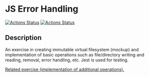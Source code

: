 # JS Error Handling

[![Actions Status](https://github.com/warpedrhubarb/errors-practice/workflows/CI/badge.svg)](https://github.com/warpedrhubarb/error-handling/actions) [![Actions Status](https://github.com/warpedrhubarb/errors-practice/workflows/Linter/badge.svg)](https://github.com/warpedrhubarb/error-handling/actions)<br>

## Description

An exercise in creating immutable virtual filesystem (mockup) and implementation of basic operations such as file/directory writing and reading, removal, error handling, etc. Jest is used for testing.

[Related exercise (implementation of additional operations).](https://github.com/warpedrhubarb/fs-trees)
